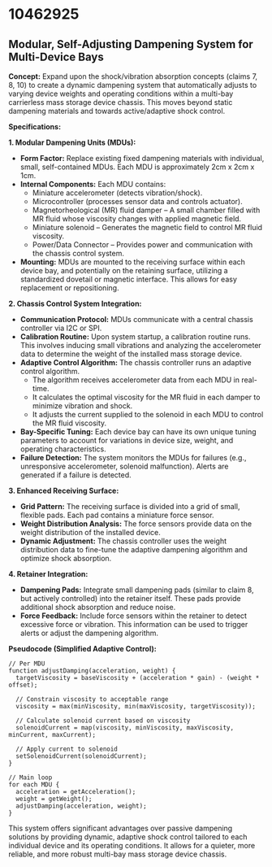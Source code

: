 # 10462925

## Modular, Self-Adjusting Dampening System for Multi-Device Bays

**Concept:** Expand upon the shock/vibration absorption concepts (claims 7, 8, 10) to create a dynamic dampening system that automatically adjusts to varying device weights and operating conditions within a multi-bay carrierless mass storage device chassis. This moves beyond static dampening materials and towards active/adaptive shock control.

**Specifications:**

**1. Modular Dampening Units (MDUs):**
   *   **Form Factor:** Replace existing fixed dampening materials with individual, small, self-contained MDUs. Each MDU is approximately 2cm x 2cm x 1cm.
   *   **Internal Components:** Each MDU contains:
        *   Miniature accelerometer (detects vibration/shock).
        *   Microcontroller (processes sensor data and controls actuator).
        *   Magnetorheological (MR) fluid damper – A small chamber filled with MR fluid whose viscosity changes with applied magnetic field.
        *   Miniature solenoid – Generates the magnetic field to control MR fluid viscosity.
        *   Power/Data Connector – Provides power and communication with the chassis control system.
   *   **Mounting:** MDUs are mounted to the receiving surface within each device bay, and potentially on the retaining surface, utilizing a standardized dovetail or magnetic interface. This allows for easy replacement or repositioning.

**2. Chassis Control System Integration:**
   *   **Communication Protocol:** MDUs communicate with a central chassis controller via I2C or SPI.
   *   **Calibration Routine:** Upon system startup, a calibration routine runs. This involves inducing small vibrations and analyzing the accelerometer data to determine the weight of the installed mass storage device.
   *   **Adaptive Control Algorithm:** The chassis controller runs an adaptive control algorithm. 
        *   The algorithm receives accelerometer data from each MDU in real-time.
        *   It calculates the optimal viscosity for the MR fluid in each damper to minimize vibration and shock.
        *   It adjusts the current supplied to the solenoid in each MDU to control the MR fluid viscosity.
   *   **Bay-Specific Tuning:** Each device bay can have its own unique tuning parameters to account for variations in device size, weight, and operating characteristics.
   *   **Failure Detection:** The system monitors the MDUs for failures (e.g., unresponsive accelerometer, solenoid malfunction). Alerts are generated if a failure is detected.

**3. Enhanced Receiving Surface:**
   *   **Grid Pattern:** The receiving surface is divided into a grid of small, flexible pads. Each pad contains a miniature force sensor.
   *   **Weight Distribution Analysis:** The force sensors provide data on the weight distribution of the installed device.
   *   **Dynamic Adjustment:** The chassis controller uses the weight distribution data to fine-tune the adaptive dampening algorithm and optimize shock absorption.

**4. Retainer Integration:**
   *   **Dampening Pads:** Integrate small dampening pads (similar to claim 8, but actively controlled) into the retainer itself. These pads provide additional shock absorption and reduce noise.
   *   **Force Feedback:** Include force sensors within the retainer to detect excessive force or vibration. This information can be used to trigger alerts or adjust the dampening algorithm.

**Pseudocode (Simplified Adaptive Control):**

```
// Per MDU
function adjustDamping(acceleration, weight) {
  targetViscosity = baseViscosity + (acceleration * gain) - (weight * offset);

  // Constrain viscosity to acceptable range
  viscosity = max(minViscosity, min(maxViscosity, targetViscosity));

  // Calculate solenoid current based on viscosity
  solenoidCurrent = map(viscosity, minViscosity, maxViscosity, minCurrent, maxCurrent);

  // Apply current to solenoid
  setSolenoidCurrent(solenoidCurrent);
}

// Main loop
for each MDU {
  acceleration = getAcceleration();
  weight = getWeight();
  adjustDamping(acceleration, weight);
}
```

This system offers significant advantages over passive dampening solutions by providing dynamic, adaptive shock control tailored to each individual device and its operating conditions.  It allows for a quieter, more reliable, and more robust multi-bay mass storage device chassis.